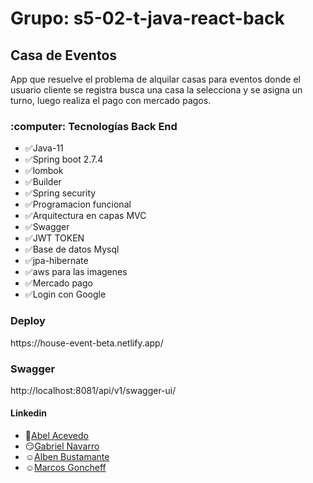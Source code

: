 <h1>Grupo: s5-02-t-java-react-back</h1>
<h2>Casa de Eventos</h2>
<p><span>App que resuelve el problema de alquilar casas para eventos donde el usuario cliente se registra busca una 
casa la selecciona y se asigna un turno, luego realiza el pago con mercado pagos.</span></p>

<h3>:computer: Tecnologías Back End </h3>

- ✅Java-11
- ✅Spring boot 2.7.4
- ✅lombok
- ✅Builder
- ✅Spring security
- ✅Programacion funcional
- ✅Arquitectura en capas MVC
- ✅Swagger
- ✅JWT TOKEN
- ✅Base de datos Mysql
- ✅jpa-hibernate
- ✅aws para las imagenes
- ✅Mercado pago 
- ✅Login con Google 


<h3>Deploy</h3>
https://house-event-beta.netlify.app/


<h3>Swagger</h3>
http://localhost:8081/api/v1/swagger-ui/

<h4>Linkedin</h4>

- :space_invader:[Abel Acevedo](https://www.linkedin.com/in/abel-fernando-acevedo/)
- :smirk:[Gabriel Navarro](https://www.linkedin.com/in/gabriel-navarro-233388219/)
- :relaxed:[Alben Bustamante](https://www.linkedin.com/in/alben-bustamante/)
- :relaxed:[Marcos Goncheff](https://www.linkedin.com/in/marcos-paz-goncheff/)
